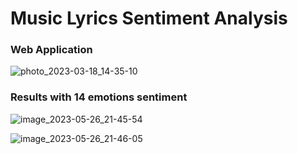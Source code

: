# Music Lyrics Sentiment Analysis

### Web Application
![photo_2023-03-18_14-35-10](https://github.com/heiEzekiel/Music-Lyrics-Emotions-Sentiment-Analysis/assets/87269785/1ff64ad5-661f-4bb3-93de-a7c3f44795b6)


### Results with 14 emotions sentiment
![image_2023-05-26_21-45-54](https://github.com/heiEzekiel/Music-Lyrics-Emotions-Sentiment-Analysis/assets/87269785/7ff443f2-b34e-4e4d-ab41-5feacc62334d)

![image_2023-05-26_21-46-05](https://github.com/heiEzekiel/Music-Lyrics-Emotions-Sentiment-Analysis/assets/87269785/1363784f-d708-495a-ae42-9d6b7c72555f)

